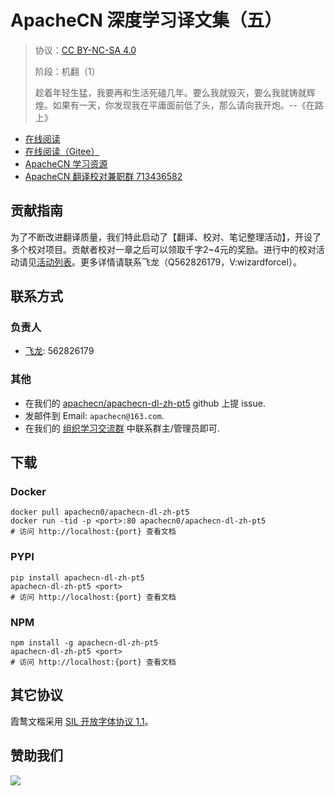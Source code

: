 <!--
    需要填充的占位符：
    
    README.md
    
        ApacheCN 深度学习译文集（五）：文档中文名
        {nameEn}：文档英文名
        {urlEn}：文档原始链接
        dl5：域名前缀
        飞龙：负责人名称
        wizardforcel：负责人 Github 用户名
        562826179：负责人 QQ
        apachecn-dl-zh-pt5：ApacheCN 的 Github 仓库名称
        apachecn-dl-zh-pt5：DockerHub 仓库名称
        apachecn-dl-zh-pt5：PYPI 包名称
        apachecn-dl-zh-pt5：NPM 包名称
    
    CNAME
    
        dl5：域名前缀

    index.html
    
        ApacheCN 深度学习译文集（五）：文档中文名
        #ff6f00：显示颜色
        apachecn-dl-zh-pt5：ApacheCN 的 Github 仓库名称

    asset/docsify-apachecn-footer.js
    
        apachecn-dl-zh-pt5：ApacheCN 的 Github 仓库名称
-->

# ApacheCN 深度学习译文集（五）

> 协议：[CC BY-NC-SA 4.0](http://creativecommons.org/licenses/by-nc-sa/4.0/)
> 
> 阶段：机翻（1）
> 
> 趁着年轻生猛，我要再和生活死磕几年。要么我就毁灭，要么我就铸就辉煌。如果有一天，你发现我在平庸面前低了头，那么请向我开炮。--《在路上》

* [在线阅读](https://dl5.apachecn.org)
* [在线阅读（Gitee）](https://apachecn.gitee.io/doc-template/)
* [ApacheCN 学习资源](http://docs.apachecn.org/)
* [ApacheCN 翻译校对兼职群 713436582](https://jq.qq.com/?_wv=1027&k=VSNtgpjb)

## 贡献指南

为了不断改进翻译质量，我们特此启动了【翻译、校对、笔记整理活动】，开设了多个校对项目。贡献者校对一章之后可以领取千字2\~4元的奖励。进行中的校对活动请见[活动列表](https://home.apachecn.org/#/docs/activity/docs-activity)。更多详情请联系飞龙（Q562826179，V:wizardforcel）。

## 联系方式

### 负责人

* [飞龙](https://github.com/wizardforcel): 562826179

### 其他

*   在我们的 [apachecn/apachecn-dl-zh-pt5](https://github.com/apachecn/apachecn-dl-zh-pt5) github 上提 issue.
*   发邮件到 Email: `apachecn@163.com`.
*   在我们的 [组织学习交流群](https://www.apachecn.org/#/docs/join) 中联系群主/管理员即可.

## 下载

### Docker

```
docker pull apachecn0/apachecn-dl-zh-pt5
docker run -tid -p <port>:80 apachecn0/apachecn-dl-zh-pt5
# 访问 http://localhost:{port} 查看文档
```

### PYPI

```
pip install apachecn-dl-zh-pt5
apachecn-dl-zh-pt5 <port>
# 访问 http://localhost:{port} 查看文档
```

### NPM

```
npm install -g apachecn-dl-zh-pt5
apachecn-dl-zh-pt5 <port>
# 访问 http://localhost:{port} 查看文档
```

## 其它协议

霞鹜文楷采用 [SIL 开放字体协议 1.1](https://github.com/lxgw/LxgwWenKai/blob/main/SIL_Open_Font_License_1.1.txt)。

## 赞助我们

![](http://data.apachecn.org/img/about/donate.jpg)
